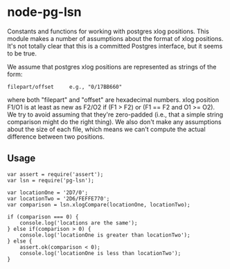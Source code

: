 <!--
    This Source Code Form is subject to the terms of the Mozilla Public
    License, v. 2.0. If a copy of the MPL was not distributed with this
    file, You can obtain one at http://mozilla.org/MPL/2.0/.
-->

<!--
    Copyright (c) 2017, Joyent, Inc.
-->

# node-pg-lsn

Constants and functions for working with postgres xlog positions.  This module
makes a number of assumptions about the format of xlog positions.  It's not
totally clear that this is a committed Postgres interface, but it seems to be
true.

We assume that postgres xlog positions are represented as strings of the
form:

    filepart/offset		e.g., "0/17BB660"

where both "filepart" and "offset" are hexadecimal numbers.  xlog position
F1/O1 is at least as new as F2/O2 if (F1 > F2) or (F1 == F2 and O1 >= O2).
We try to avoid assuming that they're zero-padded (i.e., that a simple string
comparison might do the right thing).  We also don't make any assumptions
about the size of each file, which means we can't compute the actual
difference between two positions.

## Usage

    var assert = require('assert');
    var lsn = require('pg-lsn');

    var locationOne = '2D7/0';
    var locationTwo = '2D6/FEFFE770';
    var comparison = lsn.xlogCompare(locationOne, locationTwo);

    if (comparison === 0) {
        console.log('locations are the same');
    } else if(comparison > 0) {
        console.log('locationOne is greater than locationTwo');
    } else {
        assert.ok(comparison < 0);
        console.log('locationOne is less than locationTwo');
    }
